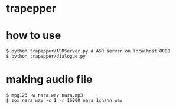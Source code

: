 # trapepper

# how to use

```
$ python trapepper/ASRServer.py # ASR server on localhost:8000
$ python trapepper/dialogue.py
```

# making audio file

```
$ mpg123 -w nara.wav nara.mp3
$ sox nara.wav -c 1 -r 16000 nara_1chann.wav
```
